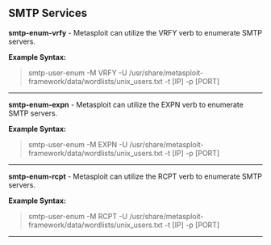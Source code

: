 ## SMTP Services
**smtp-enum-vrfy** - Metasploit can utilize the VRFY verb to enumerate SMTP servers.

**Example Syntax:**

> smtp-user-enum -M VRFY -U /usr/share/metasploit-framework/data/wordlists/unix_users.txt -t [IP] -p [PORT]

***

**smtp-enum-expn** - Metasploit can utilize the EXPN verb to enumerate SMTP servers.

**Example Syntax:**

> smtp-user-enum -M EXPN -U /usr/share/metasploit-framework/data/wordlists/unix_users.txt -t [IP] -p [PORT]


***

**smtp-enum-rcpt** - Metasploit can utilize the RCPT verb to enumerate SMTP servers.

**Example Syntax:**

> smtp-user-enum -M RCPT -U /usr/share/metasploit-framework/data/wordlists/unix_users.txt -t [IP] -p [PORT]


***